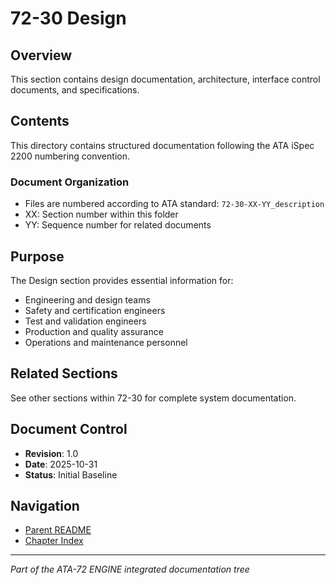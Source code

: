 # 72-30 Design

## Overview
This section contains design documentation, architecture, interface control documents, and specifications.

## Contents
This directory contains structured documentation following the ATA iSpec 2200 numbering convention.

### Document Organization
- Files are numbered according to ATA standard: `72-30-XX-YY_description`
- XX: Section number within this folder
- YY: Sequence number for related documents

## Purpose
The Design section provides essential information for:
- Engineering and design teams
- Safety and certification engineers
- Test and validation engineers
- Production and quality assurance
- Operations and maintenance personnel

## Related Sections
See other sections within 72-30 for complete system documentation.

## Document Control
- **Revision**: 1.0
- **Date**: 2025-10-31
- **Status**: Initial Baseline

## Navigation
- [Parent README](../README.md)
- [Chapter Index](../../INDEX.md)

---
*Part of the ATA-72 ENGINE integrated documentation tree*
